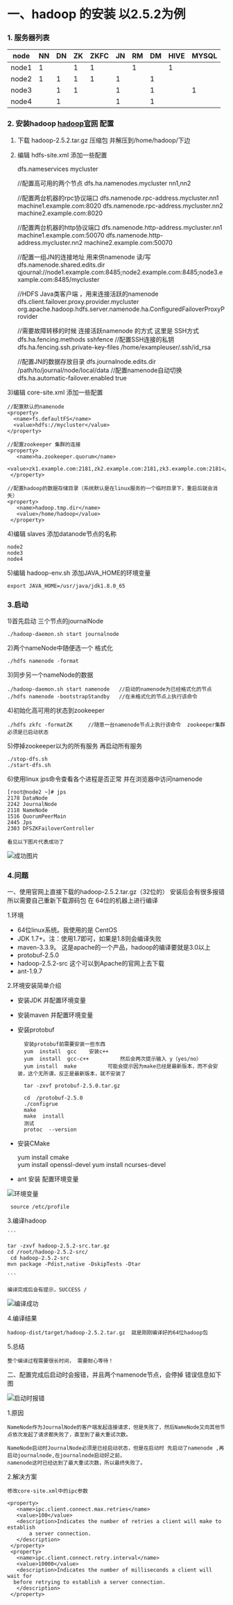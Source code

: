 # 一、hadoop 的安装  以2.5.2为例
### 1. 服务器列表

node  | NN  | DN  |ZK  | ZKFC | JN  | RM | DM  | HIVE | MYSQL
---   | --- | --- | ---| -----| --- | ---| --- | ---  | ----
node1 | 1   |     | 1  |   1  |     | 1  |     |  1   |
node2 | 1   | 1   | 1  |   1  |  1  |    | 1   |      |
node3 |     | 1   | 1  |      |  1  |    | 1   |      |   1
node4 |     | 1   |    |      |  1  |    | 1   |      |
	
### 2. 安装hadoop [hadoop官网](http://hadoop.apache.org/docs/r2.5.2/hadoop-project-dist/hadoop-hdfs/HDFSHighAvailabilityWithQJM.html) 配置

1) 下载 hadoop-2.5.2.tar.gz 压缩包 并解压到/home/hadoop/下边<br/>
2) 编辑 hdfs-site.xml 添加一些配置
	
	<property>
	  <name>dfs.nameservices</name>
	  <value>mycluster</value>
	</property>
	
	//配置高可用的两个节点
	<property>
	  <name>dfs.ha.namenodes.mycluster</name>
	  <value>nn1,nn2</value>
	</property>
	
	//配置两台机器的rpc协议端口
	<property>
	  <name>dfs.namenode.rpc-address.mycluster.nn1</name>
	  <value>machine1.example.com:8020</value>
	</property>
	<property>
	  <name>dfs.namenode.rpc-address.mycluster.nn2</name>
	  <value>machine2.example.com:8020</value>
	</property>
	
	//配置两台机器的http协议端口
	<property>
	  <name>dfs.namenode.http-address.mycluster.nn1</name>
	  <value>machine1.example.com:50070</value>
	</property>
	<property>
	  <name>dfs.namenode.http-address.mycluster.nn2</name>
	  <value>machine2.example.com:50070</value>
	</property>
	
	//配置一组JN的连接地址 用来供namenode 读/写
	<property>
	  <name>dfs.namenode.shared.edits.dir</name>
	  <value>qjournal://node1.example.com:8485;node2.example.com:8485;node3.example.com:8485/mycluster</value>
	</property>
	
	//HDFS Java类客户端 ，用来连接活跃的namenode
	<property>
	  <name>dfs.client.failover.proxy.provider.mycluster</name>
	  <value>org.apache.hadoop.hdfs.server.namenode.ha.ConfiguredFailoverProxyProvider</value>
	</property>
	
	//需要故障转移的时候 连接活跃namenode 的方式  这里是 SSH方式
	<property>
	  <name>dfs.ha.fencing.methods</name>
	  <value>sshfence</value>
	</property>
	//配置SSH连接的私钥 
	<property>
	  <name>dfs.ha.fencing.ssh.private-key-files</name>
	  <value>/home/exampleuser/.ssh/id_rsa</value>
	</property>
	
	//配置JN的数据存放目录
	<property>
	  <name>dfs.journalnode.edits.dir</name>
	  <value>/path/to/journal/node/local/data</value>
	</property>
	//配置namenode自动切换
	<property>
	   <name>dfs.ha.automatic-failover.enabled</name>
	   <value>true</value>
	 </property>

3)编辑 core-site.xml 添加一些配置
	
	//配置默认的namenode
	<property>
	  <name>fs.defaultFS</name>
	  <value>hdfs://mycluster</value>
	</property>
	
	//配置zookeeper 集群的连接
	<property>
	   <name>ha.zookeeper.quorum</name>
	   <value>zk1.example.com:2181,zk2.example.com:2181,zk3.example.com:2181</value>
	 </property>
	 
	//配置hadoop的数据存储目录（系统默认是在linux服务的一个临时目录下，重启后就会消失）
	<property>
	   <name>hadoop.tmp.dir</name>
	   <value>/home/hadoop</value>
	 </property>
	
4)编辑 slaves 添加datanode节点的名称

	node2
	node3
	node4
	
5)编辑 hadoop-env.sh 添加JAVA_HOME的环境变量
	
	export JAVA_HOME=/usr/java/jdk1.8.0_65
	
### 3.启动
	
1)首先启动 三个节点的journalNode 
	
	./hadoop-daemon.sh start journalnode 
	
2)两个nameNode中随便选一个 格式化
	
	./hdfs namenode -format
	
3)同步另一个nameNode的数据

	./hadoop-daemon.sh start namenode   //启动的namenode为已经格式化的节点
	./hdfs namenode -bootstrapStandby   //在未格式化的节点上执行该命令
	
4)初始化高可用的状态到zookeeper
	
	./hdfs zkfc -formatZK     //随意一台namenode节点上执行该命令  zookeeper集群必须是已启动状态
	
5)停掉zookeeper以为的所有服务  再启动所有服务

	./stop-dfs.sh
	./start-dfs.sh 
	
	
6)使用linux jps命令查看各个进程是否正常  并在浏览器中访问namenode

	[root@node2 ~]# jps
	2178 DataNode
	2242 JournalNode
	2118 NameNode
	1516 QuorumPeerMain
	2445 Jps
	2303 DFSZKFailoverController
	
	看见以下图片代表成功了	
![成功图片](../image/hadoop_2.png)

### 4.问题

一、使用官网上直接下载的hadoop-2.5.2.tar.gz（32位的） 安装后会有很多报错 所以需要自己重新下载源码包 在 64位的机器上进行编译

1.环境
	
* 64位linux系统。我使用的是 CentOS
* JDK 1.7+。注：使用1.7即可，如果是1.8则会编译失败
* maven-3.3.9。 这是apache的一个产品，hadoop的编译要就是3.0以上
* protobuf-2.5.0
* hadoop-2.5.2-src 这个可以到Apache的官网上去下载
* ant-1.9.7

2.环境安装简单介绍

* 安装JDK 并配置环境变量
* 安装maven 并配置环境变量
* 安装protobuf

		安装protobuf前需要安装一些东西
		yum  install  gcc    安装c++
	  	yum  install  gcc-c++          然后会两次提示输入 y（yes/no）
	  	yum install  make          可能会提示因为make已经是最新版本，而不会安装，这个无所谓，反正是最新版本，就不安装了
	  	
	  	tar -zxvf protobuf-2.5.0.tar.gz
		
		cd  /protobuf-2.5.0
		./configrue
		make
		make  install
		测试  
		protoc  --version

* 安装CMake

	yum  install  cmake     
    yum  install  openssl-devel
    yum  install  ncurses-devel

* ant 安装 配置环境变量

![环境变量](../image/hadoop_3.png)
	
	 source /etc/profile

3.编译hadoop

	```
	
	tar -zxvf hadoop-2.5.2-src.tar.gz
	cd /root/hadoop-2.5.2-src/
     cd hadoop-2.5.2-src
	mvn package -Pdist,native -DskipTests -Dtar
	
	```
	
	编译完成后会有提示，SUCCESS /
![编译成功](../image/hadoop_4.png)

4.编译结果
	
	hadoop-dist/target/hadoop-2.5.2.tar.gz  就是刚刚编译好的64位hadoop包 
	
5.总结
	
	整个编译过程需要很长时间， 需要耐心等待！ 
	
二、配置完成后启动时会报错，并且两个namenode节点，会停掉  错误信息如下图

![启动时报错](../image/hadoop_1.png)

1.原因

	NameNode作为JournalNode的客户端发起连接请求，但是失败了，然后NameNode又向其他节点依次发起了请求都失败了，直至到了最大重试次数。
	
	NameNode启动时JournalNode必须是已经启动状态，但是在启动时 先启动了namenode ,再启动journalnode,在journalnode启动好之前，
	namenode这时已经达到了最大重试次数，所以最终失败了。
	
2.解决方案

	修改core-site.xml中的ipc参数
	
	<property>
	   <name>ipc.client.connect.max.retries</name>
	   <value>100</value>
	   <description>Indicates the number of retries a client will make to establish
	       a server connection.
	   </description>
	 </property>
	 <property>
	   <name>ipc.client.connect.retry.interval</name>
	   <value>10000</value>
	   <description>Indicates the number of milliseconds a client will wait for
	  before retrying to establish a server connection.
	   </description>
	 </property>
